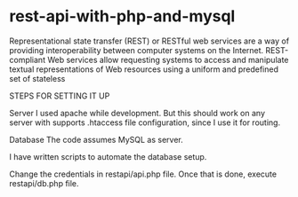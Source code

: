 # rest-api-with-php-and-mysql
Representational state transfer (REST) or RESTful web services are a way of providing interoperability between computer systems on the Internet. REST-compliant Web services allow requesting systems to access and manipulate textual representations of Web resources using a uniform and predefined set of stateless


STEPS FOR SETTING IT UP

Server I used apache while development. But this should work on any server with supports .htaccess file configuration, since I use it for routing.

Database The code assumes MySQL as server.

I have written scripts to automate the database setup.

Change the credentials in restapi/api.php file. Once that is done, execute restapi/db.php file.
